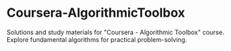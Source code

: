 # Coursera-AlgorithmicToolbox
Solutions and study materials for "Coursera - Algorithmic Toolbox" course. Explore fundamental algorithms for practical problem-solving.
